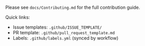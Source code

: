 Please see `docs/Contributing.md` for the full contribution guide.

Quick links:
- Issue templates: `.github/ISSUE_TEMPLATE/`
- PR template: `.github/pull_request_template.md`
- Labels: `.github/labels.yml` (synced by workflow)


